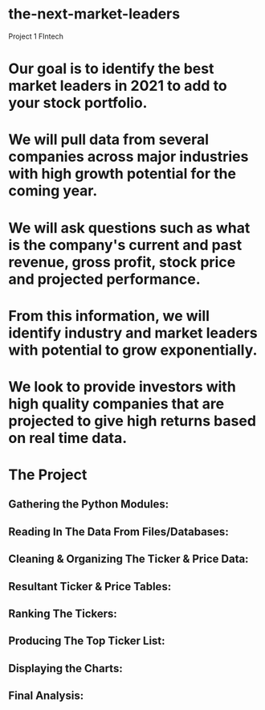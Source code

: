 # the-next-market-leaders
Project 1 FIntech 
# Our goal is to identify the best market leaders in 2021 to add to your stock portfolio. 
# We will pull data from several companies across major industries with high growth potential for the coming year.
# We will ask questions such as what is the company's current and past revenue, gross profit, stock price and projected performance.
# From this information, we will identify industry and market leaders with potential to grow exponentially. 
# We look to provide investors with high quality companies that are projected to give high returns based on real time data.


# The Project
## Gathering the Python Modules:


## Reading In The Data From Files/Databases:


## Cleaning & Organizing The Ticker & Price Data:

## Resultant Ticker & Price Tables:


## Ranking The Tickers:

## Producing The Top Ticker List:

## Displaying the Charts:

## Final Analysis:


